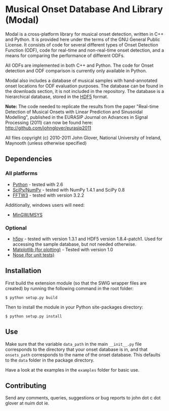 Musical Onset Database And Library (Modal)
==========================================

Modal is a cross-platform library for musical onset detection, written in C++ and Python.
It is provided here under the terms of the GNU General Public License.
It consists of code for several different types of Onset Detection Function (ODF), code for
real-time and non-real-time onset detection, and a means for comparing the performance of
different ODFs.

All ODFs are implemented in both C++ and Python. The code for Onset detection and ODF comparison
is currently only available in Python.

Modal also includes a database of musical samples with hand-annotated onset locations for ODF 
evaluation purposes. The database can be found in the downloads section, it is not included 
in the repository. 
The database is a hierarchical database, stored in the [HDF5](http://www.hdfgroup.org/HDF5/) format.


**Note:** The code needed to replicate the results from the paper
"Real-time Detection of Musical Onsets with Linear Prediction and Sinusoidal Modelling", published
in the EURASIP Journal on Advances in Signal Processing (2011) can now be found here:
http://github.com/johnglover/eurasip2011

All files copyright (c) 2010-2011 John Glover, National University of Ireland, Maynooth (unless otherwise specified)

Dependencies
------------

### All platforms

* [Python](http://www.python.org) - tested with 2.6
* [SciPy/NumPy](http://www.scipy.org) - tested with NumPy 1.4.1 and SciPy 0.8
* [FFTW3](http://www.fftw.org) - tested with version 3.2.2

Additionally, windows users will need:

* [MinGW/MSYS](http://www.mingw.org/)

### Optional

* [h5py](http://code.google.com/p/h5py) - tested with version 1.3.1 and HDF5 version 1.8.4-patch1. Used for accessing the
  sample database, but not needed otherwise.
* [Matplotlib (for plotting)](http://matplotlib.sourceforge.net) - Tested with version 1.0
* [Nose (for unit tests)](http://somethingaboutorange.com/mrl/projects/nose)


Installation
------------

First build the extension module (so that the SWIG wrapper files are created) by running
the following command in the root folder:

    $ python setup.py build

Then to install the module in your Python site-packages directory:

    $ python setup.py install


Use
---

Make sure that the variable `data_path` in the main `__init__.py` file corresponds to the directory
that your onset database is in, and that `onsets_path` corresponds to the name of the onset database.
This defaults to the `data` folder in the package directory.

Have a look at the examples in the `examples` folder for basic use. 


Contributing
------------

Send any comments, queries, suggestions or bug reports to john dot c dot glover at nuim dot ie.

